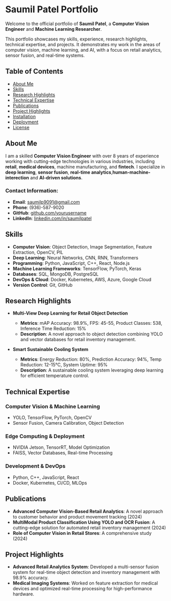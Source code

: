 # Saumil Patel Portfolio

Welcome to the official portfolio of **Saumil Patel**, a **Computer Vision Engineer** and **Machine Learning Researcher**.

This portfolio showcases my skills, experience, research highlights, technical expertise, and projects. It demonstrates my work in the areas of computer vision, machine learning, and AI, with a focus on retail analytics, sensor fusion, and real-time systems.

## Table of Contents

- [About Me](#about-me)
- [Skills](#skills)
- [Research Highlights](#research-highlights)
- [Technical Expertise](#technical-expertise)
- [Publications](#publications)
- [Project Highlights](#project-highlights)
- [Installation](#installation)
- [Deployment](#deployment)
- [License](#license)

## About Me

I am a skilled **Computer Vision Engineer** with over 8 years of experience working with cutting-edge technologies in various industries, including **retail**, **medical devices**, machine manufacturing, and **fintech**. I specialize in **deep learning**, **sensor fusion**, **real-time analytics**,**human-machine-interection** and **AI-driven solutions**.

### Contact Information:
- **Email**: saumilp9091@gmail.com
- **Phone**: (936)-587-9020
- **GitHub**: [github.com/yourusername](https://github.com/sam02425)
- **LinkedIn**: [linkedin.com/in/saumilpatel](www.linkedin.com/in/saumil-patel-2a58ab166)

## Skills

- **Computer Vision**: Object Detection, Image Segmentation, Feature Extraction, OpenCV, PIL
- **Deep Learning**: Neural Networks, CNN, RNN, Transformers
- **Programming**: Python, JavaScript, C++, React, Node.js
- **Machine Learning Frameworks**: TensorFlow, PyTorch, Keras
- **Databases**: SQL, MongoDB, PostgreSQL
- **DevOps & Cloud**: Docker, Kubernetes, AWS, Azure, Google Cloud
- **Version Control**: Git, GitHub

## Research Highlights

- **Multi-View Deep Learning for Retail Object Detection**  
  - **Metrics**: mAP Accuracy: 98.9%, FPS: 45-55, Product Classes: 538, Inference Time Reduction: 15%
  - **Description**: A novel approach to object detection combining YOLO and vector databases for retail inventory management.

- **Smart Sustainable Cooling System**  
  - **Metrics**: Energy Reduction: 80%, Prediction Accuracy: 94%, Temp Reduction: 12-15°C, System Uptime: 95%
  - **Description**: A sustainable cooling system leveraging deep learning for efficient temperature control.


## Technical Expertise

### Computer Vision & Machine Learning
- YOLO, TensorFlow, PyTorch, OpenCV
- Sensor Fusion, Camera Calibration, Object Detection

### Edge Computing & Deployment
- NVIDIA Jetson, TensorRT, Model Optimization
- FAISS, Vector Databases, Real-time Processing

### Development & DevOps
- Python, C++, JavaScript, React
- Docker, Kubernetes, CI/CD, MLOps

## Publications

- **Advanced Computer Vision-Based Retail Analytics**: A novel approach to customer behavior and product movement tracking (2024)
- **MultiModal Product Classification Using YOLO and OCR Fusion**: A cutting-edge solution for automated retail inventory management (2024)
- **Role of Computer Vision in Retail Stores**: A comprehensive study (2024)

## Project Highlights

- **Advanced Retail Analytics System**: Developed a multi-sensor fusion system for real-time object detection and inventory management with 98.9% accuracy.
- **Medical Imaging Systems**: Worked on feature extraction for medical devices and optimized real-time processing for high-performance hardware.

